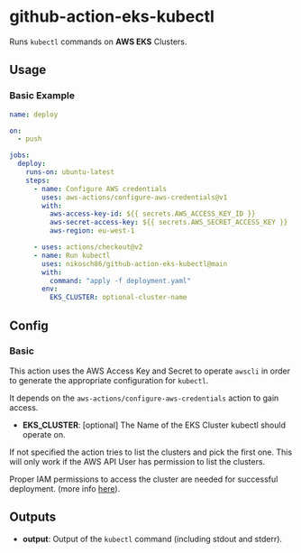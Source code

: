github-action-eks-kubectl
=============
Runs `kubectl` commands on **AWS EKS** Clusters.

## Usage

### Basic Example

```yml
name: deploy

on:
  - push

jobs:
  deploy:
    runs-on: ubuntu-latest
    steps:
      - name: Configure AWS credentials
        uses: aws-actions/configure-aws-credentials@v1
        with:
          aws-access-key-id: ${{ secrets.AWS_ACCESS_KEY_ID }}
          aws-secret-access-key: ${{ secrets.AWS_SECRET_ACCESS_KEY }}
          aws-region: eu-west-1

      - uses: actions/checkout@v2
      - name: Run kubectl
        uses: nikosch86/github-action-eks-kubectl@main
        with:
          command: "apply -f deployment.yaml"
        env:
          EKS_CLUSTER: optional-cluster-name
```

## Config

### Basic

This action uses the AWS Access Key and Secret to operate `awscli` in order to generate the appropriate configuration for `kubectl`.

It depends on the `aws-actions/configure-aws-credentials` action to gain access.  

- **EKS_CLUSTER**: [optional] The Name of the EKS Cluster kubectl should operate on.

If not specified the action tries to list the clusters and pick the first one.
This will only work if the AWS API User has permission to list the clusters.

Proper IAM permissions to access the cluster are needed for successful deployment.
(more info [here](https://docs.aws.amazon.com/eks/latest/userguide/add-user-role.html)).

## Outputs

- **output**: Output of the `kubectl` command (including stdout and stderr).
